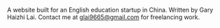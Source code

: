 A website built for an English education startup in China.
Written by Gary Haizhi Lai.
Contact me at glai9665@gmail.com for freelancing work.
